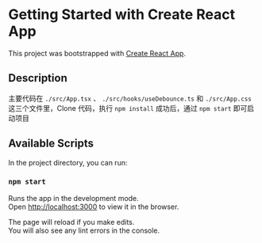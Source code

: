 # Getting Started with Create React App

This project was bootstrapped with [Create React App](https://github.com/facebook/create-react-app).

## Description

主要代码在 `./src/App.tsx` 、 `./src/hooks/useDebounce.ts` 和 `./src/App.css` 这三个文件里，Clone 代码，执行 `npm install` 成功后，通过 `npm start` 即可启动项目

## Available Scripts

In the project directory, you can run:

### `npm start`

Runs the app in the development mode.\
Open [http://localhost:3000](http://localhost:3000) to view it in the browser.

The page will reload if you make edits.\
You will also see any lint errors in the console.
